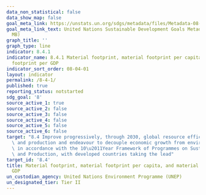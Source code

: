 ```yaml
---
data_non_statistical: false
data_show_map: false
goal_meta_link: https://unstats.un.org/sdgs/metadata/files/Metadata-08-04-01.pdf
goal_meta_link_text: United Nations Sustainable Development Goals Metadata (PDF 4.0
  MB)
graph_title: ''
graph_type: line
indicator: 8.4.1
indicator_name: 8.4.1 Material footprint, material footprint per capita, and material
  footprint per GDP
indicator_sort_order: 08-04-01
layout: indicator
permalink: /8-4-1/
published: true
reporting_status: notstarted
sdg_goal: '8'
source_active_1: true
source_active_2: false
source_active_3: false
source_active_4: false
source_active_5: false
source_active_6: false
target: "8.4 Improve progressively, through 2030, global resource efficiency in consumption\
  \ and production and endeavour to decouple economic growth from environmental degradation,\
  \ in accordance with the 10\u2011Year Framework of Programmes on Sustainable Consumption\
  \ and Production, with developed countries taking the lead"
target_id: '8.4'
title: Material footprint, material footprint per capita, and material footprint per
  GDP
un_custodian_agency: United Nations Environment Programme (UNEP)
un_designated_tier: Tier II
---
```

